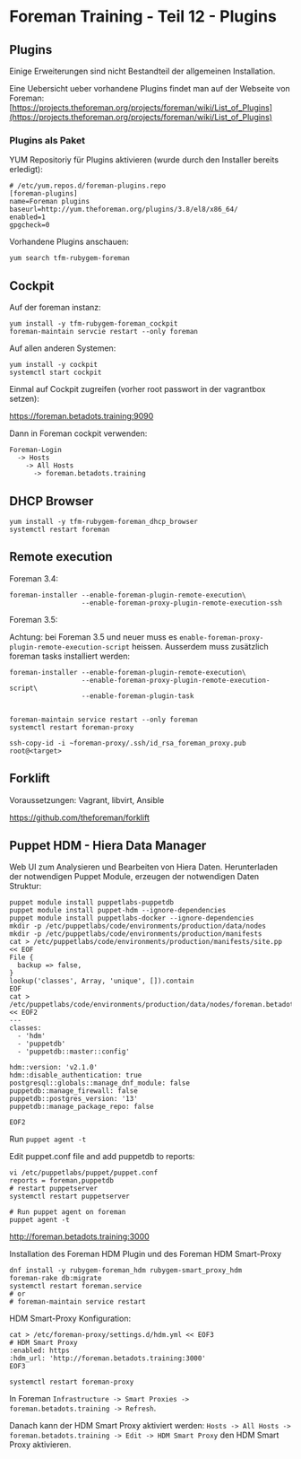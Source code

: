 # Foreman Training - Teil 12 - Plugins

## Plugins

Einige Erweiterungen sind nicht Bestandteil der allgemeinen Installation.

Eine Uebersicht ueber vorhandene Plugins findet man auf der Webseite von Foreman: [https://projects.theforeman.org/projects/foreman/wiki/List_of_Plugins](https://projects.theforeman.org/projects/foreman/wiki/List_of_Plugins)

### Plugins als Paket

YUM Repositoriy für Plugins aktivieren (wurde durch den Installer bereits erledigt):

    # /etc/yum.repos.d/foreman-plugins.repo
    [foreman-plugins]
    name=Foreman plugins
    baseurl=http://yum.theforeman.org/plugins/3.8/el8/x86_64/
    enabled=1
    gpgcheck=0

Vorhandene Plugins anschauen:

    yum search tfm-rubygem-foreman

## Cockpit

Auf der foreman instanz:

    yum install -y tfm-rubygem-foreman_cockpit
    foreman-maintain servcie restart --only foreman

Auf allen anderen Systemen:

    yum install -y cockpit
    systemctl start cockpit

Einmal auf Cockpit zugreifen (vorher root passwort in der vagrantbox setzen):

<https://foreman.betadots.training:9090>

Dann in Foreman cockpit verwenden:

    Foreman-Login
      -> Hosts
        -> All Hosts
          -> foreman.betadots.training

## DHCP Browser

    yum install -y tfm-rubygem-foreman_dhcp_browser
    systemctl restart foreman

## Remote execution

Foreman 3.4:

    foreman-installer --enable-foreman-plugin-remote-execution\
                      --enable-foreman-proxy-plugin-remote-execution-ssh

Foreman 3.5:

Achtung: bei Foreman 3.5 und neuer muss es `enable-foreman-proxy-plugin-remote-execution-script` heissen.
Ausserdem muss zusätzlich foreman tasks installiert werden:

    foreman-installer --enable-foreman-plugin-remote-execution\
                      --enable-foreman-proxy-plugin-remote-execution-script\
                      --enable-foreman-plugin-task


    foreman-maintain service restart --only foreman
    systemctl restart foreman-proxy

    ssh-copy-id -i ~foreman-proxy/.ssh/id_rsa_foreman_proxy.pub root@<target>

## Forklift

Voraussetzungen: Vagrant, libvirt, Ansible

<https://github.com/theforeman/forklift>

## Puppet HDM - Hiera Data Manager

Web UI zum Analysieren und Bearbeiten von Hiera Daten.
Herunterladen der notwendigen Puppet Module,
erzeugen der notwendigen Daten Struktur:

```shell
puppet module install puppetlabs-puppetdb
puppet module install puppet-hdm --ignore-dependencies
puppet module install puppetlabs-docker --ignore-dependencies
mkdir -p /etc/puppetlabs/code/environments/production/data/nodes
mkdir -p /etc/puppetlabs/code/environments/production/manifests
cat > /etc/puppetlabs/code/environments/production/manifests/site.pp << EOF
File {
  backup => false,
}
lookup('classes', Array, 'unique', []).contain
EOF
cat > /etc/puppetlabs/code/environments/production/data/nodes/foreman.betadots.training.yaml << EOF2
---
classes:
  - 'hdm'
  - 'puppetdb'
  - 'puppetdb::master::config'

hdm::version: 'v2.1.0'
hdm::disable_authentication: true
postgresql::globals::manage_dnf_module: false
puppetdb::manage_firewall: false
puppetdb::postgres_version: '13'
puppetdb::manage_package_repo: false

EOF2
```

Run `puppet agent -t`

Edit puppet.conf file and add puppetdb to reports:
```
vi /etc/puppetlabs/puppet/puppet.conf
reports = foreman,puppetdb
# restart puppetserver
systemctl restart puppetserver

# Run puppet agent on foreman
puppet agent -t
```

http://foreman.betadots.training:3000

Installation des Foreman HDM Plugin und des Foreman HDM Smart-Proxy

```shell
dnf install -y rubygem-foreman_hdm rubygem-smart_proxy_hdm
foreman-rake db:migrate
systemctl restart foreman.service
# or
# foreman-maintain service restart
```

HDM Smart-Proxy Konfiguration:

```shell
cat > /etc/foreman-proxy/settings.d/hdm.yml << EOF3
# HDM Smart Proxy
:enabled: https
:hdm_url: 'http://foreman.betadots.training:3000'
EOF3

systemctl restart foreman-proxy
```

In Foreman `Infrastructure -> Smart Proxies -> foreman.betadots.training -> Refresh`.

Danach kann der HDM Smart Proxy aktiviert werden:  `Hosts -> All Hosts -> foreman.betadots.training -> Edit -> HDM Smart Proxy` den HDM Smart Proxy aktivieren.
